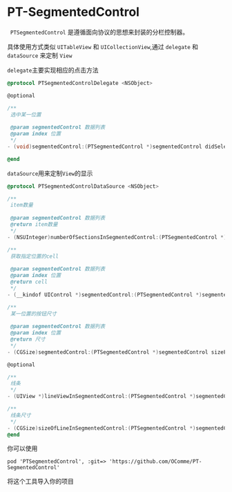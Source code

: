 # PT-SegmentedControl

` PTSegmentedControl` 是遵循面向协议的思想来封装的分栏控制器。

具体使用方式类似 `UITableView` 和 `UICollectionView`,通过 `delegate` 和 `dataSource` 来定制 `View`

`delegate`主要实现相应的点击方法

```Objective-C
@protocol PTSegmentedControlDelegate <NSObject>

@optional

/**
 选中某一位置
 
 @param segmentedControl 数据列表
 @param index 位置
 */
- (void)segmentedControl:(PTSegmentedControl *)segmentedControl didSelectItem:(NSUInteger)index;

@end
```

`dataSource`用来定制`View`的显示

```Objective-C
@protocol PTSegmentedControlDataSource <NSObject>

/**
 item数量
 
 @param segmentedControl 数据列表
 @return item数量
 */
- (NSUInteger)numberOfSectionsInSegmentedControl:(PTSegmentedControl *)segmentedControl;

/**
 获取指定位置的cell
 
 @param segmentedControl 数据列表
 @param index 位置
 @return cell
 */
- (__kindof UIControl *)segmentedControl:(PTSegmentedControl *)segmentedControl cellForItem:(NSUInteger)index;

/**
 某一位置的按钮尺寸
 
 @param segmentedControl 数据列表
 @param index 位置
 @return 尺寸
 */
- (CGSize)segmentedControl:(PTSegmentedControl *)segmentedControl sizeForItem:(NSUInteger)index;

@optional

/**
 线条
 */
- (UIView *)lineViewInSegmentedControl:(PTSegmentedControl *)segmentedControl;

/**
 线条尺寸
 */
- (CGSize)sizeOfLineInSegmentedControl:(PTSegmentedControl *)segmentedControl;
@end

```


你可以使用 

`pod 'PTSegmentedControl', :git=> 'https://github.com/OComme/PT-SegmentedControl'`

将这个工具导入你的项目

